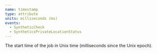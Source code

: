```yaml
---
name: timestamp
type: attribute
units: milliseconds (ms)
events:
  - SyntheticCheck
  - SyntheticsPrivateLocationStatus
---
```


The start time of the job in Unix time (milliseconds since the Unix epoch).